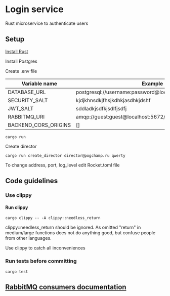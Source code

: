 # Login service

Rust microservice to authenticate users

## Setup

[Install Rust](https://www.rust-lang.org/tools/install)

Install Postgres

Create .env file

| Variable name        | Example                                                     |
|----------------------|-------------------------------------------------------------|
| DATABASE_URL         | postgresql://username:password@localhost:5432/login_service |
| SECURITY_SALT        | kjdjkhnsdkjfhsjkdhkjasdhkjdshf                              |
| JWT_SALT             | sddladkjsdfkjsdlfjsdfj                                      |
| RABBITMQ_URI         | amqp://guest:guest@localhost:5672/                          |
| BACKEND_CORS_ORIGINS | []                                                          |

```
cargo run
```

Create director

```
cargo run create_director director@pogchamp.ru qwerty
```

To change address, port, log_level edit Rocket.toml file

## Code guidelines

### Use clippy

#### Run clippy

```
cargo clippy -- -A clippy::needless_return
```

clippy::needless_return should be ignored.
As omitted "return" in medium/large functions does not do anything good, but confuse people from other languages.

Use clippy to catch all inconveniences

### Run tests before committing

```
cargo test
```

## [RabbitMQ consumers documentation](src/consumers/README.md)